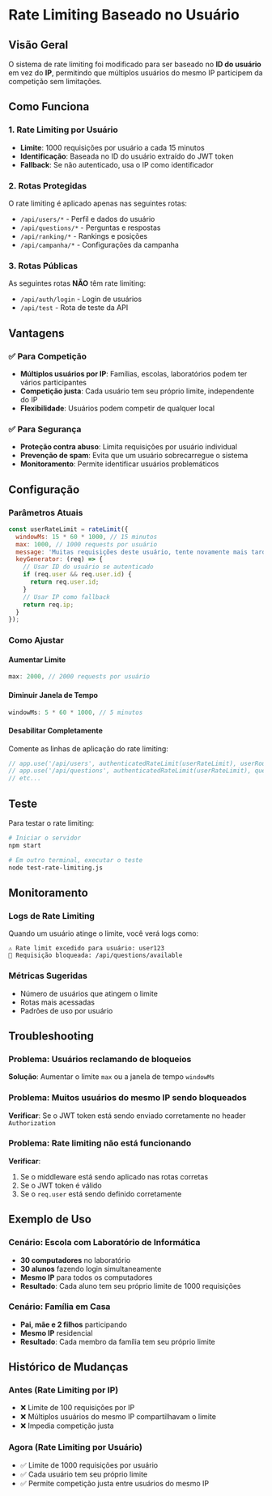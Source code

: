 # Rate Limiting Baseado no Usuário

## Visão Geral

O sistema de rate limiting foi modificado para ser baseado no **ID do usuário** em vez do **IP**, permitindo que múltiplos usuários do mesmo IP participem da competição sem limitações.

## Como Funciona

### 1. Rate Limiting por Usuário
- **Limite**: 1000 requisições por usuário a cada 15 minutos
- **Identificação**: Baseada no ID do usuário extraído do JWT token
- **Fallback**: Se não autenticado, usa o IP como identificador

### 2. Rotas Protegidas
O rate limiting é aplicado apenas nas seguintes rotas:
- `/api/users/*` - Perfil e dados do usuário
- `/api/questions/*` - Perguntas e respostas
- `/api/ranking/*` - Rankings e posições
- `/api/campanha/*` - Configurações da campanha

### 3. Rotas Públicas
As seguintes rotas **NÃO** têm rate limiting:
- `/api/auth/login` - Login de usuários
- `/api/test` - Rota de teste da API

## Vantagens

### ✅ Para Competição
- **Múltiplos usuários por IP**: Famílias, escolas, laboratórios podem ter vários participantes
- **Competição justa**: Cada usuário tem seu próprio limite, independente do IP
- **Flexibilidade**: Usuários podem competir de qualquer local

### ✅ Para Segurança
- **Proteção contra abuso**: Limita requisições por usuário individual
- **Prevenção de spam**: Evita que um usuário sobrecarregue o sistema
- **Monitoramento**: Permite identificar usuários problemáticos

## Configuração

### Parâmetros Atuais
```javascript
const userRateLimit = rateLimit({
  windowMs: 15 * 60 * 1000, // 15 minutos
  max: 1000, // 1000 requests por usuário
  message: 'Muitas requisições deste usuário, tente novamente mais tarde.',
  keyGenerator: (req) => {
    // Usar ID do usuário se autenticado
    if (req.user && req.user.id) {
      return req.user.id;
    }
    // Usar IP como fallback
    return req.ip;
  }
});
```

### Como Ajustar

#### Aumentar Limite
```javascript
max: 2000, // 2000 requests por usuário
```

#### Diminuir Janela de Tempo
```javascript
windowMs: 5 * 60 * 1000, // 5 minutos
```

#### Desabilitar Completamente
Comente as linhas de aplicação do rate limiting:
```javascript
// app.use('/api/users', authenticatedRateLimit(userRateLimit), userRoutes);
// app.use('/api/questions', authenticatedRateLimit(userRateLimit), questionRoutes);
// etc...
```

## Teste

Para testar o rate limiting:

```bash
# Iniciar o servidor
npm start

# Em outro terminal, executar o teste
node test-rate-limiting.js
```

## Monitoramento

### Logs de Rate Limiting
Quando um usuário atinge o limite, você verá logs como:
```
⚠️ Rate limit excedido para usuário: user123
🚫 Requisição bloqueada: /api/questions/available
```

### Métricas Sugeridas
- Número de usuários que atingem o limite
- Rotas mais acessadas
- Padrões de uso por usuário

## Troubleshooting

### Problema: Usuários reclamando de bloqueios
**Solução**: Aumentar o limite `max` ou a janela de tempo `windowMs`

### Problema: Muitos usuários do mesmo IP sendo bloqueados
**Verificar**: Se o JWT token está sendo enviado corretamente no header `Authorization`

### Problema: Rate limiting não está funcionando
**Verificar**: 
1. Se o middleware está sendo aplicado nas rotas corretas
2. Se o JWT token é válido
3. Se o `req.user` está sendo definido corretamente

## Exemplo de Uso

### Cenário: Escola com Laboratório de Informática
- **30 computadores** no laboratório
- **30 alunos** fazendo login simultaneamente
- **Mesmo IP** para todos os computadores
- **Resultado**: Cada aluno tem seu próprio limite de 1000 requisições

### Cenário: Família em Casa
- **Pai, mãe e 2 filhos** participando
- **Mesmo IP** residencial
- **Resultado**: Cada membro da família tem seu próprio limite

## Histórico de Mudanças

### Antes (Rate Limiting por IP)
- ❌ Limite de 100 requisições por IP
- ❌ Múltiplos usuários do mesmo IP compartilhavam o limite
- ❌ Impedia competição justa

### Agora (Rate Limiting por Usuário)
- ✅ Limite de 1000 requisições por usuário
- ✅ Cada usuário tem seu próprio limite
- ✅ Permite competição justa entre usuários do mesmo IP


